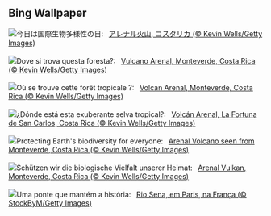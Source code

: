 ## Bing Wallpaper
![](https://www.bing.com/th?id=OHR.BiodiverseCostaRica_JA-JP1077467676_UHD.jpg&w=1000)今日は国際生物多様性の日:&nbsp;&ensp;[アレナル火山, コスタリカ (© Kevin Wells/Getty Images)](https://www.bing.com/th?id=OHR.BiodiverseCostaRica_JA-JP1077467676_UHD.jpg)
<br><br/>
![](https://www.bing.com/th?id=OHR.BiodiverseCostaRica_IT-IT0869035242_UHD.jpg&w=1000)Dove si trova questa foresta?:&nbsp;&ensp;[Vulcano Arenal, Monteverde, Costa Rica  (© Kevin Wells/Getty Images)](https://www.bing.com/th?id=OHR.BiodiverseCostaRica_IT-IT0869035242_UHD.jpg)
<br><br/>
![](https://www.bing.com/th?id=OHR.BiodiverseCostaRica_FR-FR6284486896_UHD.jpg&w=1000)Où se trouve cette forêt tropicale ?:&nbsp;&ensp;[Volcan Arenal, Monteverde, Costa Rica (© Kevin Wells/Getty Images)](https://www.bing.com/th?id=OHR.BiodiverseCostaRica_FR-FR6284486896_UHD.jpg)
<br><br/>
![](https://www.bing.com/th?id=OHR.BiodiverseCostaRica_ES-ES0838291190_UHD.jpg&w=1000)¿Dónde está esta exuberante selva tropical?:&nbsp;&ensp;[Volcán Arenal, La Fortuna de San Carlos, Costa Rica (© Kevin Wells/Getty Images)](https://www.bing.com/th?id=OHR.BiodiverseCostaRica_ES-ES0838291190_UHD.jpg)
<br><br/>
![](https://www.bing.com/th?id=OHR.BiodiverseCostaRica_EN-GB7008355136_UHD.jpg&w=1000)Protecting Earth's biodiversity for everyone:&nbsp;&ensp;[Arenal Volcano seen from Monteverde, Costa Rica (© Kevin Wells/Getty Images)](https://www.bing.com/th?id=OHR.BiodiverseCostaRica_EN-GB7008355136_UHD.jpg)
<br><br/>
![](https://www.bing.com/th?id=OHR.BiodiverseCostaRica_DE-DE1731534946_UHD.jpg&w=1000)Schützen wir die biologische Vielfalt unserer Heimat:&nbsp;&ensp;[Arenal Vulkan, Monteverde, Costa Rica (© Kevin Wells/Getty Images)](https://www.bing.com/th?id=OHR.BiodiverseCostaRica_DE-DE1731534946_UHD.jpg)
<br><br/>
![](https://www.bing.com/th?id=OHR.PontdArcole_PT-BR4920312632_UHD.jpg&w=1000)Uma ponte que mantém a história:&nbsp;&ensp;[Rio Sena, em Paris, na França (© StockByM/Getty Images)](https://www.bing.com/th?id=OHR.PontdArcole_PT-BR4920312632_UHD.jpg)
<br><br/>
